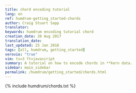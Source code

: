 ```yaml
---
title: chord encoding tutorial
lang: en
ref: humdrum-getting_started-chords
author: Craig Stuart Sapp
translator: 
keywords: humdrum encoding tutorial chord
creation_date: 20 Aug 2017
translation_date: 
last_updated: 25 Jan 2018
tags: [all, humdrum, getting_started]
verovio: "true"
vim: ts=3 ft=javascript
summary: A tutorial on how to encode chords in **kern data.
sidebar: main_sidebar
permalink: /humdrum/getting_started/chords.html
---
```


{% include humdrum/chords.txt %}


